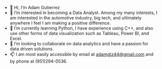 - 👋 Hi, I’m Adam Gutierrez
- 👀 I’m interested in becoming a Data Analyst. Among my many interests, I am interested in the automotive industry, big tech, 
    and ultimately anywhere I feel I am making a positive difference. 
- 🌱 I’m currently learning Python, I have experience using C++, and also use other forms of data visualization such as Tableau, Power BI, and Excel. 
- 💞️ I’m looking to collaborate on data analytics and have a passion for data driven solutions. 
- 📫 I am most easily accessible by email at adamgtz44@gmail.com and by phone at (951)294-0536. 
